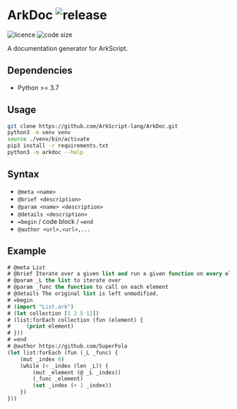 # ArkDoc ![release](https://img.shields.io/github/v/release/ArkScript-lang/ArkDoc)

![licence](https://img.shields.io/badge/licence-MPL%202.0-2)
![code size](https://img.shields.io/github/languages/code-size/ArkScript-lang/ArkDoc)

A documentation generator for ArkScript.

## Dependencies

* Python >= 3.7

## Usage

```bash
git clone https://github.com/ArkScript-lang/ArkDoc.git
python3 -m venv venv
source ./venv/bin/activate
pip3 install -r requirements.txt
python3 -m arkdoc --help
```

## Syntax

- `@meta <name>`
- `@brief <description>`
- `@param <name> <description>`
- `@details <description>`
- `=begin` / code block / `=end`
- `@author <url>,<url>,...`

## Example

```lisp
# @meta List
# @brief Iterate over a given list and run a given function on every element.
# @param _L the list to iterate over
# @param _func the function to call on each element
# @details The original list is left unmodified.
# =begin
# (import "List.ark")
# (let collection [1 2 5 12])
# (list:forEach collection (fun (element) {
#     (print element)
# }))
# =end
# @author https://github.com/SuperFola
(let list:forEach (fun (_L _func) {
    (mut _index 0)
    (while (< _index (len _L)) {
        (mut _element (@ _L _index))
        (_func _element)
        (set _index (+ 1 _index))
    })
}))
```

